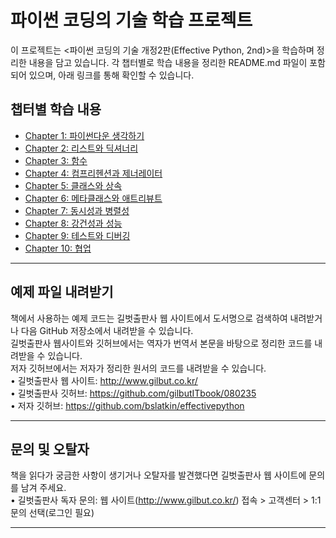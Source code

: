 # 파이썬 코딩의 기술 학습 프로젝트

이 프로젝트는 <파이썬 코딩의 기술 개정2판(Effective Python, 2nd)>을 학습하며 정리한 내용을 담고 있습니다.
각 챕터별로 학습 내용을 정리한 README.md 파일이 포함되어 있으며, 아래 링크를 통해 확인할 수 있습니다.

## 챕터별 학습 내용

- [Chapter 1: 파이썬다운 생각하기](./Chapter1/README.md)
- [Chapter 2: 리스트와 딕셔너리](./Chapter2/README.md)
- [Chapter 3: 함수](./Chapter3/README.md)
- [Chapter 4: 컴프리헨션과 제너레이터](./Chapter4/README.md)
- [Chapter 5: 클래스와 상속](./Chapter5/README.md)
- [Chapter 6: 메타클래스와 애트리뷰트](./Chapter6/README.md)
- [Chapter 7: 동시성과 병렬성](./Chapter7/README.md)
- [Chapter 8: 강건성과 성능](./Chapter8/README.md)
- [Chapter 9: 테스트와 디버깅](./Chapter9/README.md)
- [Chapter 10: 협업](./Chapter10/README.md)

---

## 예제 파일 내려받기

책에서 사용하는 예제 코드는 길벗출판사 웹 사이트에서 도서명으로 검색하여 내려받거나 다음 GitHub 저장소에서
내려받을 수 있습니다. </br>
길벗출판사 웹사이트와 깃허브에서는 역자가 번역서 본문을 바탕으로 정리한 코드를 내려받을 수 있습니다. </br>
저자 깃허브에서는 저자가 정리한 원서의 코드를 내려받을 수 있습니다. </br>
• 길벗출판사 웹 사이트: <http://www.gilbut.co.kr/> </br>
• 길벗출판사 깃허브: <https://github.com/gilbutITbook/080235> </br>
• 저자 깃허브: <https://github.com/bslatkin/effectivepython> </br>

---

## 문의 및 오탈자

책을 읽다가 궁금한 사항이 생기거나 오탈자를 발견했다면 길벗출판사 웹 사이트에 문의를 남겨 주세요.</br>
• 길벗출판사 독자 문의: 웹 사이트(<http://www.gilbut.co.kr/>) 접속 > 고객센터 > 1:1 문의 선택(로그인 필요) </br>

---
